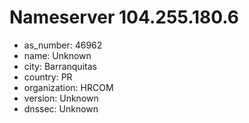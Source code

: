# Nameserver 104.255.180.6

* as_number: 46962
* name: Unknown
* city: Barranquitas
* country: PR
* organization: HRCOM
* version: Unknown
* dnssec: Unknown
